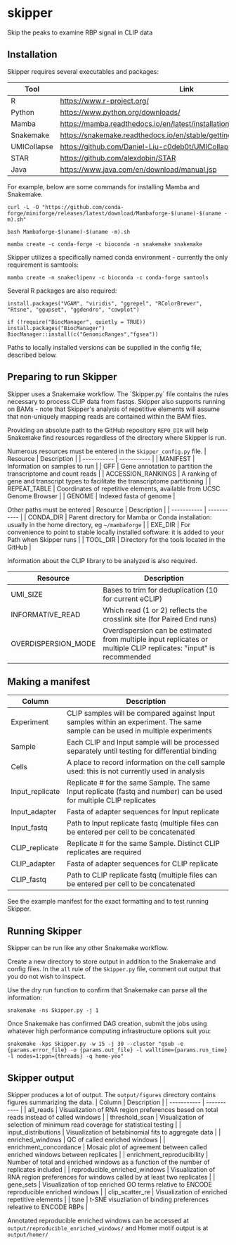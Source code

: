 # skipper
Skip the peaks to examine RBP signal in CLIP data

<h2>Installation</h2>
Skipper requires several executables and packages:

| Tool      | Link |
| ----------- | ----------- |
| R           | https://www.r-project.org/       |
| Python   | https://www.python.org/downloads/        |
| Mamba   | https://mamba.readthedocs.io/en/latest/installation.html#installation        |
| Snakemake   | https://snakemake.readthedocs.io/en/stable/getting_started/installation.html        |
| UMICollapse   | https://github.com/Daniel-Liu-c0deb0t/UMICollapse        |
| STAR   | https://github.com/alexdobin/STAR        |
| Java   | https://www.java.com/en/download/manual.jsp        |

For example, below are some commands for installing Mamba and Snakemake.

`curl -L -O "https://github.com/conda-forge/miniforge/releases/latest/download/Mambaforge-$(uname)-$(uname -m).sh"`

`bash Mambaforge-$(uname)-$(uname -m).sh`

`mamba create -c conda-forge -c bioconda -n snakemake snakemake`

Skipper utilizes a specifically named conda environment - currently the only requirement is samtools:

`mamba create -n snakeclipenv -c bioconda -c conda-forge samtools`

Several R packages are also required:

`install.packages("VGAM", "viridis", "ggrepel", "RColorBrewer", "Rtsne", "ggupset", "ggdendro", "cowplot")`

`if (!require("BiocManager", quietly = TRUE))`
    `install.packages("BiocManager")`
`BiocManager::install(c("GenomicRanges","fgsea"))`

Paths to locally installed versions can be supplied in the config file, described below.

<h2>Preparing to run Skipper</h2>
Skipper uses a Snakemake workflow. The `Skipper.py` file contains the rules necessary to process CLIP data from fastqs. Skipper also supports running on BAMs - note that Skipper's analysis of repetitive elements will assume that non-uniquely mapping reads are contained within the BAM files.

Providing an absolute path to the GitHub repository `REPO_DIR` will help Snakemake find resources regardless of the directory where Skipper is run.

Numerous resources must be entered in the `Skipper_config.py` file.
| Resource      | Description |
| ----------- | ----------- |
| MANIFEST            | Information on samples to run                                                        |
| GFF                 | Gene annotation to partition the transcriptome and count reads                       |
| ACCESSION_RANKINGS  | A ranking of gene and transcript types to facilitate the transcriptome partitioning  |
| REPEAT_TABLE        | Coordinates of repetitive elements, available from UCSC Genome Browser               |
| GENOME              | Indexed fasta of genome                                                              |


Other paths must be entered 
| Resource    | Description |
| ----------- | ----------- |
| CONDA_DIR   | Parent directory for Mamba or Conda installation: usually in the home directory, eg `~/mambaforge`             |
| EXE_DIR     | For convenience to point to stable locally installed software: it is added to your Path when Skipper runs |
| TOOL_DIR    | Directory for the tools located in the GitHub        |


Information about the CLIP library to be analyzed is also required.

| Resource      | Description |
| ----------- | ----------- |
| UMI_SIZE            | Bases to trim for deduplication (10 for current eCLIP)       |
| INFORMATIVE_READ    | Which read (1 or 2) reflects the crosslink site (for Paired End runs)        |
| OVERDISPERSION_MODE | Overdispersion can be estimated from multiple input replicates or multiple CLIP replicates: "input" is recommended |

<h2>Making a manifest</h2>

| Column      | Description |
| ----------- | ----------- |
| Experiment       | CLIP samples will be compared against Input samples within an experiment. The same sample can be used in multiple experiments |
| Sample           | Each CLIP and Input sample will be processed separately until testing for differential binding   |
| Cells            | A place to record information on the cell sample used: this is not currently used in analysis  |
| Input_replicate  | Replicate # for the same Sample. The same Input replicate (fastq and number) can be used for multiple CLIP replicates |
| Input_adapter    | Fasta of adapter sequences for Input replicate                                                     |
| Input_fastq      | Path to Input replicate fastq (multiple files can be entered per cell to be concatenated            |
| CLIP_replicate   | Replicate # for the same Sample. Distinct CLIP replicates are required |
| CLIP_adapter     | Fasta of adapter sequences for CLIP replicate                                                     |
| CLIP_fastq       | Path to CLIP replicate fastq (multiple files can be entered per cell to be concatenated            |

See the example manifest for the exact formatting and to test running Skipper.

<h2>Running Skipper</h2>

Skipper can be run like any other Snakemake workflow. 

Create a new directory to store output in addition to the Snakemake and config files. In the `all` rule of the `Skipper.py` file, comment out output that you do not wish to inspect.

Use the dry run function to confirm that Snakemake can parse all the information:

`snakemake -ns Skipper.py -j 1`

Once Snakemake has confirmed DAG creation, submit the jobs using whatever high performance computing infrastructure options suit you:

`snakemake -kps Skipper.py -w 15 -j 30 --cluster "qsub -e {params.error_file} -o {params.out_file} -l walltime={params.run_time} -l nodes=1:ppn={threads} -q home-yeo"`

<h2>Skipper output</h2>

Skipper produces a lot of output. The `output/figures` directory contains figures summarizing the data.
| Column      | Description |
| ----------- | ----------- |
| all_reads       | Visualization of RNA region preferences based on total reads instead of called windows |
| threshold_scan  | Visualization of selection of minimum read coverage for statistical testing  |
| input_distributions | Visualization of betabinomial fits to aggregate data |
| enriched_windows | QC of called enriched windows  |
| enrichment_concordance  | Mosaic plot of agreement between called enriched windows between replicates |
| enrichment_reproducibility  | Number of total and enriched windows as a function of the number of replicates included  |
| reproducible_enriched_windows | Visualization of RNA region preferences for windows called by at least two replicates   |
| gene_sets        | Visualization of top enriched GO terms relative to ENCODE reproducible enriched windows   |
| clip_scatter_re  | Visualization of enriched repetitive elements   |
| tsne       | t-SNE visuzliation of binding preferences releative to ENCODE RBPs   |

Annotated reproducible enriched windows can be accessed at `output/reproducible_enriched_windows/` and Homer motif output is at `output/homer/`
